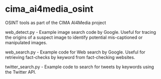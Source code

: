 # cima_ai4media_osint
OSINT tools as part of the CIMA AI4Media project

web_detect.py - Example image search code by Google. Useful for tracing the origins of a suspect image to identify potential mis-captioned or manipulated images.

web_search.py - Example code for Web search by Google. Useful for retrieving fact-checks by keyword from fact-checking websites.

twitter_search.py - Example code to search for tweets by keywords using the Twitter API.

